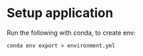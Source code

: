 # Setup application

Run the following with conda, to create env: 
```
conda env export > environment.yml
```
